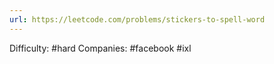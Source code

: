 ```yaml
---
url: https://leetcode.com/problems/stickers-to-spell-word
---
```


Difficulty: #hard
Companies: #facebook #ixl